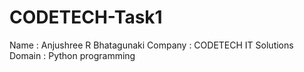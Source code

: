 # CODETECH-Task1
Name : Anjushree R Bhatagunaki
Company : CODETECH IT Solutions
Domain : Python programming
